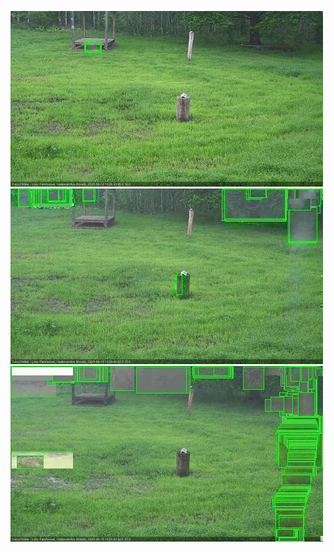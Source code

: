 ![20200610-182434-183441](in2/20200610/20200610-182434-183441_0_.jpg)
![20200610-184459-185504](in2/20200610/20200610-184459-185504_0_.jpg)
![20200610-185510-190514](in2/20200610/20200610-185510-190514_0_.jpg)
